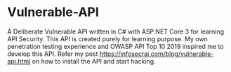 # Vulnerable-API
A Deliberate Vulnerable API written in C# with ASP.NET Core 3 for learning API Security. This API is created purely for learning purpose. My own penetration testing experience and OWASP API Top 10 2019 inspired me to develop this API. Refer my post https://infosecraj.com/blog/vulnerable-api.html on how to install the API and start hacking.
